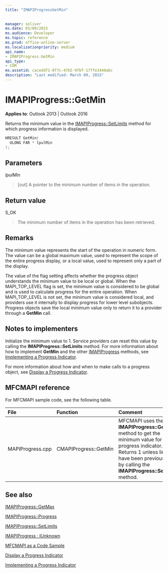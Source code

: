 ```yaml
---
title: "IMAPIProgressGetMin"
 
 
manager: soliver
ms.date: 03/09/2015
ms.audience: Developer
ms.topic: reference
ms.prod: office-online-server
ms.localizationpriority: medium
api_name:
- IMAPIProgress.GetMin
api_type:
- COM
ms.assetid: caceddf1-0f7c-47b5-97bf-17ffe3440a6c
description: "Last modified: March 09, 2015"
---
```


# IMAPIProgress::GetMin

  
  
**Applies to**: Outlook 2013 | Outlook 2016 
  
Returns the minimum value in the [IMAPIProgress::SetLimits](imapiprogress-setlimits.md) method for which progress information is displayed. 
  
```cpp
HRESULT GetMin(
  ULONG FAR * lpulMin
);
```

## Parameters

 _lpulMin_
  
> [out] A pointer to the minimum number of items in the operation.
    
## Return value

S_OK 
  
> The minimum number of items in the operation has been retrieved.
    
## Remarks

The minimum value represents the start of the operation in numeric form. The value can be a global maximum value, used to represent the scope of the entire progress display, or a local value, used to represent only a part of the display. 
  
The value of the flag setting affects whether the progress object understands the minimum value to be local or global. When the MAPI_TOP_LEVEL flag is set, the minimum value is considered to be global and is used to calculate progress for the entire operation. When MAPI_TOP_LEVEL is not set, the minimum value is considered local, and providers use it internally to display progress for lower level subobjects. Progress objects save the local minimum value only to return it to a provider through a **GetMin** call. 
  
## Notes to implementers

Initialize the minimum value to 1. Service providers can reset this value by calling the **IMAPIProgress::SetLimits** method. For more information about how to implement **GetMin** and the other [IMAPIProgress](imapiprogressiunknown.md) methods, see [Implementing a Progress Indicator](implementing-a-progress-indicator.md).
  
For more information about how and when to make calls to a progress object, see [Display a Progress Indicator](how-to-display-a-progress-indicator.md).
  
## MFCMAPI reference

For MFCMAPI sample code, see the following table.
  
|**File**|**Function**|**Comment**|
|:-----|:-----|:-----|
|MAPIProgress.cpp  <br/> |CMAPIProgress::GetMin  <br/> |MFCMAPI uses the **IMAPIProgress::GetMin** method to get the minimum value for the progress indicator. Returns 1 unless limits have been previously set by calling the **IMAPIProgress::SetLimits** method. |
   
## See also



[IMAPIProgress::GetMax](imapiprogress-getmax.md)
  
[IMAPIProgress::Progress](imapiprogress-progress.md)
  
[IMAPIProgress::SetLimits](imapiprogress-setlimits.md)
  
[IMAPIProgress : IUnknown](imapiprogressiunknown.md)


[MFCMAPI as a Code Sample](mfcmapi-as-a-code-sample.md)
  
[Display a Progress Indicator](how-to-display-a-progress-indicator.md)
  
[Implementing a Progress Indicator](implementing-a-progress-indicator.md)

